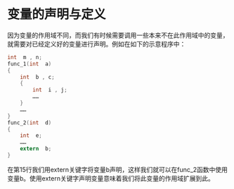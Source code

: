 # 变量的声明与定义
因为变量的作用域不同，而我们有时候需要调用一些本来不在此作用域中的变量，就需要对已经定义好的变量进行声明。例如在如下的示意程序中：
 
```c
int  m , n;
func_1(int  a)
{
    int  b , c;
    {
        int  i , j;
        ……
    }
    ……
}
func_2(int  d)
{
    int  e;
    ……
    extern  b;
}
```

在第15行我们用extern关键字将变量b声明，这样我们就可以在func_2函数中使用变量b。使用extern关键字声明变量意味着我们将此变量的作用域扩展到此。